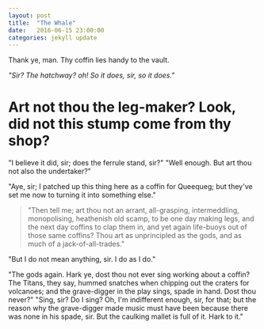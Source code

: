 ```yaml
---
layout: post
title:  "The Whale"
date:   2016-06-15 23:00:00
categories: jekyll update
---
```


Thank ye, man. Thy coffin lies handy to the vault.

_"Sir? The hatchway? oh! So it does, sir, so it does."_

# Art not thou the leg-maker? Look, did not this stump come from thy shop?

"I believe it did, sir; does the ferrule stand, sir?"
"Well enough. But art thou not also the undertaker?"

"Aye, sir; I patched up this thing here as a coffin for Queequeg; but they've set me now to turning it into something else."

> "Then tell me; art thou not an arrant, all-grasping, intermeddling, monopolising, heathenish old scamp, to be one day making legs, and the next day coffins to clap them in, and yet again life-buoys out of those same coffins? Thou art as unprincipled as the gods, and as much of a jack-of-all-trades."

"But I do not mean anything, sir. I do as I do."

"The gods again. Hark ye, dost thou not ever sing working about a coffin? The Titans, they say, hummed snatches when chipping out the craters for volcanoes; and the grave-digger in the play sings, spade in hand. Dost thou never?"
"Sing, sir? Do I sing? Oh, I'm indifferent enough, sir, for that; but the reason why the grave-digger made music must have been because there was none in his spade, sir. But the caulking mallet is full of it. Hark to it."